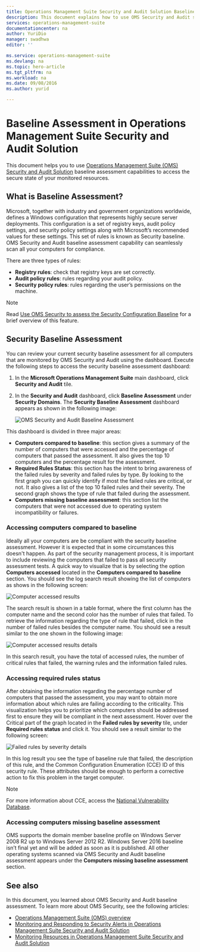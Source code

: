 ```yaml
---
title: Operations Management Suite Security and Audit Solution Baseline | Microsoft Azure
description: This document explains how to use OMS Security and Audit solution to perform a baseline assessment of all monitored computers for compliance and security purpose.
services: operations-management-suite
documentationcenter: na
author: YuriDio
manager: swadhwa
editor: ''

ms.service: operations-management-suite
ms.devlang: na
ms.topic: hero-article
ms.tgt_pltfrm: na
ms.workload: na
ms.date: 09/08/2016
ms.author: yurid

---
```

# Baseline Assessment in Operations Management Suite Security and Audit Solution
This document helps you to use [Operations Management Suite (OMS) Security and Audit Solution](operations-management-suite-overview.md) baseline assessment capabilities to access the secure state of your monitored resources.

## What is Baseline Assessment?
Microsoft, together with industry and government organizations worldwide, defines a Windows configuration that represents highly secure server deployments. This configuration is a set of registry keys, audit policy settings, and security policy settings along with Microsoft’s recommended values for these settings. This set of rules is known as Security baseline. OMS Security and Audit baseline assessment capability can seamlessly scan all your computers for compliance. 

There are three types of rules:

* **Registry rules**: check that registry keys are set correctly.
* **Audit policy rules**: rules regarding your audit policy.
* **Security policy rules**: rules regarding the user’s permissions on the machine.

> [!NOTE]
> Read [Use OMS Security to assess the Security Configuration Baseline](https://blogs.technet.microsoft.com/msoms/2016/08/12/use-oms-security-to-assess-the-security-configuration-baseline/) for a brief overview of this feature.
> 
> 

## Security Baseline Assessment
You can review your current security baseline assessment for all computers that are monitored by OMS Security and Audit using the dashboard.  Execute the following steps to access the security baseline assessment dashboard:

1. In the **Microsoft Operations Management Suite** main dashboard, click **Security and Audit** tile.
2. In the **Security and Audit** dashboard, click **Baseline Assessment** under **Security Domains**. The **Security Baseline Assessment** dashboard appears as shown in the following image:
   
    ![OMS Security and Audit Baseline Assessment](./media/oms-security-baseline/oms-security-baseline-fig1.png)

This dashboard is divided in three major areas:

* **Computers compared to baseline**: this section gives a summary of the number of computers that were accessed and the percentage of computers that passed the assessment. It also gives the top 10 computers and the percentage result for the assessment.
* **Required Rules Status**: this section has the intent to bring awareness of the failed rules by severity and failed rules by type. By looking to the first graph you can quickly identify if most the failed rules are critical, or not. It also gives a list of the top 10 failed rules and their severity. The second graph shows the type of rule that failed during the assessment. 
* **Computers missing baseline assessment**: this section list the computers that were not accessed due to operating system incompatibility or failures. 

### Accessing computers compared to baseline
Ideally all your computers are be compliant with the security baseline assessment. However it is expected that in some circumstances this doesn't happen. As part of the security management process, it is important to include reviewing the computers that failed to pass all security assessment tests. A quick way to visualize that is by selecting the option **Computers accessed** located in the **Computers compared to baseline** section. You should see the log search result showing the list of computers as shows in the following screen:

![Computer accessed results](./media/oms-security-baseline/oms-security-baseline-fig2.png)

The search result is shown in a table format, where the first column has the computer name and the second color has the number of rules that failed. To retrieve the information regarding the type of rule that failed, click in the number of failed rules besides the computer name. You should see a result similar to the one shown in the following image:

![Computer accessed results details](./media/oms-security-baseline/oms-security-baseline-fig3.png)

In this search result, you have the total of accessed rules, the number of critical rules that failed, the warning rules and the information failed rules.

### Accessing required rules status
After obtaining the information regarding the percentage number of computers that passed the assessment, you may want to obtain more information about which rules are failing according to the criticality. This visualization helps you to prioritize which computers should be addressed first to ensure they will be compliant in the next assessment. Hover over the Critical part of the graph located in the **Failed rules by severity** tile, under **Required rules status** and click it. You should see a result similar to the following screen:

![Failed rules by severity details](./media/oms-security-baseline/oms-security-baseline-fig4.png) 

In this log result you see the type of baseline rule that failed, the description of this rule, and the Common Configuration Enumeration (CCE) ID of this security rule. These attributes should be enough to perform a corrective action to fix this problem in the target computer.

> [!NOTE]
> For more information about CCE, access the [National Vulnerability Database](https://nvd.nist.gov/cce/index.cfm).
> 
> 

### Accessing computers missing baseline assessment
OMS supports the domain member baseline profile on Windows Server 2008 R2 up to Windows Server 2012 R2. Windows Server 2016 baseline isn’t final yet and will be added as soon as it is published. All other operating systems scanned via OMS Security and Audit baseline assessment appears under the **Computers missing baseline assessment** section.

## See also
In this document, you learned about OMS Security and Audit baseline assessment. To learn more about OMS Security, see the following articles:

* [Operations Management Suite (OMS) overview](operations-management-suite-overview.md)
* [Monitoring and Responding to Security Alerts in Operations Management Suite Security and Audit Solution](oms-security-responding-alerts.md)
* [Monitoring Resources in Operations Management Suite Security and Audit Solution](oms-security-monitoring-resources.md)

